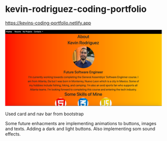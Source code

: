 # kevin-rodriguez-coding-portfolio

https://kevins-coding-portfolio.netlify.app

![image](./assets/Images/view.png)

Used card and nav bar from bootstrap

Some future enhacments are implementing animations to buttons, images and texts. Adding a dark and light buttons. Also implementing som sound effects. 
